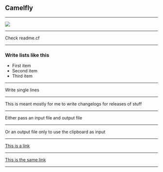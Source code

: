 ## Camelfly

---

![](https://i.imgur.com/0wmi9Jy.jpg)

---

Check readme.cf

---

### Write lists like this

* First item
* Second item
* Third item

---

Write single lines

---

This is meant mostly for me to write changelogs for releases of stuff

---

Either pass an input file and output file

---

Or an output file only to use the clipboard as input

---

[This is a link](https://github.com/madprops/camelfly)

---

[This is the same link](https://github.com/madprops/camelfly)

---

